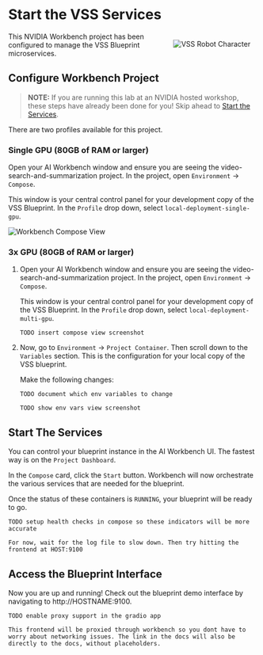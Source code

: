 # Start the VSS Services

<img src="_static/robots/startup.png" alt="VSS Robot Character" style="float:right; max-width:350px;margin:15px;" />

This NVIDIA Workbench project has been configured to manage the VSS Blueprint microservices.


## Configure Workbench Project

> **NOTE:** If you are running this lab at an NVIDIA hosted workshop, these steps have already been done for you! Skip ahead to [Start the Services](#start-the-services).

There are two profiles available for this project.

<!-- tabs:start -->

### **Single GPU (80GB of RAM or larger)**

Open your AI Workbench window and ensure you are seeing the video-search-and-summarization project. In the project, open `Environment` → `Compose`.

This window is your central control panel for your development copy of the VSS Blueprint. In the `Profile` drop down, select `local-deployment-single-gpu`.

![Workbench Compose View](compose.png)


### **3x GPU (80GB of RAM or larger)**

1. Open your AI Workbench window and ensure you are seeing the video-search-and-summarization project.
    In the project, open `Environment` → `Compose`.

   This window is your central control panel for your development copy of the VSS Blueprint. In the `Profile` drop down, select `local-deployment-multi-gpu`.

    ```
    TODO insert compose view screenshot
    ```

1.  Now, go to `Environment` → `Project Container`.
    Then scroll down to the `Variables` section.
    This is the configuration for your local copy of the VSS blueprint.

    Make the following changes:

    ```
    TODO document which env variables to change

    TODO show env vars view screenshot
    ```

<!-- tabs:end -->

## Start The Services

You can control your blueprint instance in the AI Workbench UI.
The fastest way is on the `Project Dashboard`.

In the `Compose` card, click the `Start` button.
Workbench will now orchestrate the various services that are needed for the blueprint.

Once the status of these containers is `RUNNING`, your blueprint will be ready to go.

```
TODO setup health checks in compose so these indicators will be more accurate

For now, wait for the log file to slow down. Then try hitting the frontend at HOST:9100
```

## Access the Blueprint Interface

Now you are up and running!
Check out the blueprint demo interface by navigating to http://HOSTNAME:9100.

```
TODO enable proxy support in the gradio app

This frontend will be proxied through workbench so you dont have to worry about networking issues. The link in the docs will also be directly to the docs, without placeholders.
```
